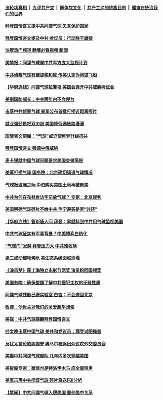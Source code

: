 ####  [法轮功真相](../../../../basic/blob/master/README.md?t=02082012) &nbsp;|&nbsp; [九评共产党](../../../../9ping.md/blob/master/README.md?t=02082012) &nbsp;|&nbsp; [解体党文化](../../../../jtdwh.md/blob/master/README.md?t=02082012)  &nbsp;|&nbsp; [共产主义的终极目的](../../../../gczydzjmd.md/blob/master/README.md?t=02082012) &nbsp;|&nbsp; [魔鬼在统治我们的世界](../../../../mgztzwmdsj.md/blob/master/README.md?t=02082012) 

#### [拜登国情咨文提中共间谍气球 矢言保护国家](../pages/prog203/a103645062.md?t=02082012) 

#### [拜登国情咨文提及中共 参议员：行动胜于雄辩](../pages/prog203/a103645028.md?t=02082012) 

#### [油管热门频道 翻墙必看视频 新闻](http://129.146.143.75:81/youtube.html?02082012)

#### [美情报：间谍气球属中共军方庞大监视计划](../pages/prog203/a103645018.md?t=02082012) 

#### [中共侦察气球有螺旋桨和舵 传美认定为间谍飞船](../pages/prog203/a103644989.md?t=02082012) 

#### [【华府连线】间谍气球拉警报 美国会连开中共威胁听证会](../pages/prog203/a103644893.md?t=02082012) 

#### [美副国防部长：中共两年内不会侵台](../pages/prog203/a103644895.md?t=02082012) 

#### [击落中共侦察气球 美军公布首批打捞近距离照片](../pages/prog203/a103644879.md?t=02082012) 

#### [就业强劲是把双刃剑 美国降低通胀路漫漫](../pages/prog203/a103644742.md?t=02082012) 

#### [国情咨文前瞻：“气球”或迫使拜登升级抗共](../pages/prog203/a103644768.md?t=02082012) 

#### [拜登国情咨文 强调中俄威胁](../pages/prog203/a103644761.md?t=02082012) 

#### [麦卡锡就中国气球问题要求美国会做简报](../pages/prog203/a103644695.md?t=02082012) 

#### [美军打捞气球 国务院：北京确切知道气球情况](../pages/prog203/a103644563.md?t=02082012) 

#### [气球掀波澜之际 中资购买美国土地再被聚焦](../pages/prog203/a103644521.md?t=02082012) 

#### [中共为何在布林肯访华前放气球？ 专家：北京误判](../pages/prog203/a103644509.md?t=02082012) 

#### [美国明确气球碎片不给中共 毛宁避答是否“讨还”](../pages/prog203/a103644406.md?t=02082012) 

#### [【华府连线】答新唐人问 拜登：早就料到中共用气球监视美国](../pages/prog203/a103644065.md?t=02082012) 

#### [中共气球证实有军事背景？中美博弈白热化](../pages/prog203/a103644077.md?t=02082012) 

#### [“气球门”发酵 拜登压力大 中共难收场](../pages/prog203/a103643890.md?t=02082012) 

#### [逾三成动植物濒危 美生态系统面临崩塌](../pages/prog203/a103643895.md?t=02082012) 

#### [《演员梦》获上海独立电影节两奖 演员盼回国领奖](../pages/prog203/a103643946.md?t=02082012) 

#### [美国务院：确保盟国了解中共侵犯主权的无耻性质](../pages/prog203/a103643889.md?t=02082012) 

#### [间谍气球残骸已送实验室 白宫：不会送回北京](../pages/prog203/a103643887.md?t=02082012) 

#### [牧师：创世主对我们的关爱超乎想像](../pages/prog203/a103643751.md?t=02082012) 

#### [美媒：中共气球撞翻拜登国情咨文](../pages/prog203/a103643404.md?t=02082012) 

#### [批太晚击落中国气球 美共和党议员：拜登试图掩盖](../pages/prog203/a103643156.md?t=02082012) 

#### [反犹太言论威胁国安 奥马尔被逐出众议院外交委员会](../pages/prog203/a103643061.md?t=02082012) 

#### [美揭中共间谍气球舰队 几年内多次穿越美国](../pages/prog203/a103643059.md?t=02082012) 

#### [美智库专家：微信也是特洛伊木马 应全面禁用](../pages/prog203/a103643017.md?t=02082012) 

#### [美军击落中共间谍气球 碎片将送FBI分析](../pages/prog203/a103642969.md?t=02082012) 

#### [【禁闻】中共间谍气球入侵美国 重创美中关系](../pages/prog203/a103642888.md?t=02082012) 

<img src='http://gfw-breaker.win/goodnews/indexes/prog203.md' width='0px' height='0px'/>
